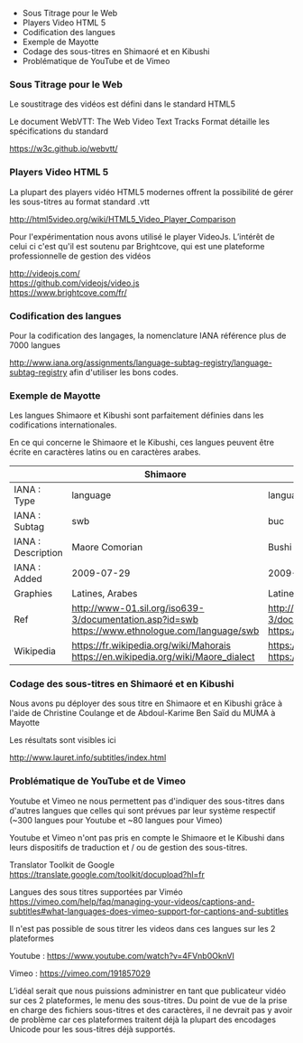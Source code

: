 * Sous Titrage pour le Web
* Players Video HTML 5
* Codification des langues
* Exemple de Mayotte
* Codage des sous-titres en Shimaoré et en Kibushi
* Problématique de YouTube et de Vimeo  

### Sous Titrage pour le Web

Le soustitrage des vidéos est défini dans le standard HTML5

Le document WebVTT: The Web Video Text Tracks Format détaille les spécifications du standard

https://w3c.github.io/webvtt/
  

### Players Video HTML 5

La plupart des players vidéo HTML5 modernes offrent la possibilité de gérer les sous-titres au format standard .vtt

http://html5video.org/wiki/HTML5_Video_Player_Comparison

Pour l'expérimentation nous avons utilisé le player VideoJs. L’intérêt de celui ci c'est qu'il est soutenu par Brightcove, qui est une plateforme professionnelle de gestion des vidéos

http://videojs.com/  
https://github.com/videojs/video.js  
https://www.brightcove.com/fr/  


### Codification des langues

Pour la codification des langages, la nomenclature IANA référence plus de 7000 langues

http://www.iana.org/assignments/language-subtag-registry/language-subtag-registry afin d'utiliser les bons codes.


### Exemple de Mayotte
 
Les langues Shimaore et Kibushi sont parfaitement définies dans les codifications internationales.

En ce qui concerne le Shimaore et le Kibushi, ces langues peuvent être écrite en caractères latins ou en caractères arabes.

|                    | Shimaore                                                                                        | Kibushi                                                                                         |
|--------------------|-------------------------------------------------------------------------------------------------|-------------------------------------------------------------------------------------------------|
| IANA : Type        | language                                                                                        | language                                                                                        |
| IANA : Subtag      | swb                                                                                             | buc                                                                                             |
| IANA : Description | Maore Comorian                                                                                  | Bushi                                                                                           |
| IANA : Added       | 2009-07-29                                                                                      | 2009-07-29                                                                                      |
| Graphies           | Latines, Arabes                                                                                 | Latines, Arabes                                                                                 |
| Ref                | http://www-01.sil.org/iso639-3/documentation.asp?id=swb https://www.ethnologue.com/language/swb | http://www-01.sil.org/iso639-3/documentation.asp?id=buc https://www.ethnologue.com/language/buc |
| Wikipedia          | https://fr.wikipedia.org/wiki/Mahorais https://en.wikipedia.org/wiki/Maore_dialect              | https://www.ethnologue.com/language/buc https://en.wikipedia.org/wiki/Bushi_language            |


### Codage des sous-titres en Shimaoré et en Kibushi

Nous avons pu déployer des sous titre en Shimaore et en Kibushi grâce à l'aide de Christine Coulange et de Abdoul-Karime Ben Saïd du MUMA à Mayotte

Les résultats sont visibles ici

http://www.lauret.info/subtitles/index.html


### Problématique de YouTube et de Vimeo

Youtube et Vimeo ne nous permettent pas d'indiquer des sous-titres dans d'autres langues que celles qui sont prévues par leur système respectif (~300 langues pour Youtube et ~80 langues pour Vimeo)

Youtube et Vimeo n'ont pas pris en compte le Shimaore et le Kibushi dans leurs dispositifs de traduction et / ou de gestion des sous-titres.

Translator Toolkit de Google
https://translate.google.com/toolkit/docupload?hl=fr

Langues des sous titres supportées par Viméo
https://vimeo.com/help/faq/managing-your-videos/captions-and-subtitles#what-languages-does-vimeo-support-for-captions-and-subtitles

Il n'est pas possible de sous titrer les videos dans ces langues sur les 2 plateformes
 
Youtube : https://www.youtube.com/watch?v=4FVnb0OknVI

Vimeo : https://vimeo.com/191857029

L’idéal serait que nous puissions administrer en tant que publicateur vidéo sur ces 2 plateformes, le menu des sous-titres. Du point de vue de la prise en charge des fichiers sous-titres et des caractères, il ne devrait pas y avoir de problème car ces plateformes traitent déjà la plupart des encodages Unicode pour les sous-titres déjà supportés.



